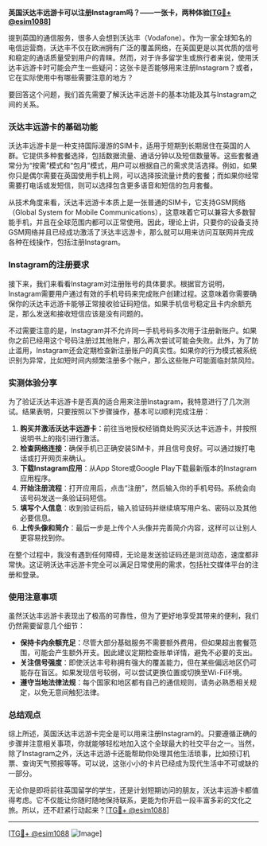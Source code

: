 **英国沃达丰远游卡可以注册Instagram吗？——一张卡，两种体验[[TG💪+ @esim1088](https://t.me/s/esim1088)]**

提到英国的通信服务，很多人会想到沃达丰（Vodafone）。作为一家全球知名的电信运营商，沃达丰不仅在欧洲拥有广泛的覆盖网络，在英国更是以其优质的信号和稳定的通话质量受到用户的青睐。然而，对于许多留学生或旅行者来说，使用沃达丰远游卡时可能会产生一些疑问：这张卡是否能够用来注册Instagram？或者，它在实际使用中有哪些需要注意的地方？

要回答这个问题，我们首先需要了解沃达丰远游卡的基本功能及其与Instagram之间的关系。

### **沃达丰远游卡的基础功能**

沃达丰远游卡是一种支持国际漫游的SIM卡，适用于短期到长期居住在英国的人群。它提供多种套餐选择，包括数据流量、通话分钟以及短信数量等。这些套餐通常分为“按需”模式和“包月”模式，用户可以根据自己的需求灵活选择。例如，如果你只是偶尔需要在英国使用手机上网，可以选择按流量计费的套餐；而如果你经常需要打电话或发短信，则可以选择包含更多语音和短信的包月套餐。

从技术角度来看，沃达丰远游卡本质上是一张普通的SIM卡，它支持GSM网络（Global System for Mobile Communications），这意味着它可以兼容大多数智能手机，并且在全球范围内都可以正常使用。因此，理论上讲，只要你的设备支持GSM网络并且已经成功激活了沃达丰远游卡，那么就可以用来访问互联网并完成各种在线操作，包括注册Instagram。

### **Instagram的注册要求**

接下来，我们来看看Instagram对注册账号的具体要求。根据官方说明，Instagram需要用户通过有效的手机号码来完成账户创建过程。这意味着你需要确保你的沃达丰远游卡能够正常接收验证码短信。如果手机信号稳定且卡内余额充足，那么发送和接收短信应该是没有问题的。

不过需要注意的是，Instagram并不允许同一手机号码多次用于注册新账户。如果你之前已经用这个号码注册过其他账户，那么再次尝试可能会失败。此外，为了防止滥用，Instagram还会定期检查新注册账户的真实性。如果你的行为模式被系统识别为异常，比如短时间内频繁注册多个账户，那么这些账户可能面临封禁风险。

### **实测体验分享**

为了验证沃达丰远游卡是否真的适合用来注册Instagram，我特意进行了几次测试。结果表明，只要按照以下步骤操作，基本可以顺利完成注册：

1. **购买并激活沃达丰远游卡**：前往当地授权经销商处购买沃达丰远游卡，并按照说明书上的指引进行激活。
2. **检查网络连接**：确保手机已正确安装SIM卡，并且信号良好。可以通过拨打电话或打开网页来确认。
3. **下载Instagram应用**：从App Store或Google Play下载最新版本的Instagram应用程序。
4. **开始注册流程**：打开应用后，点击“注册”，然后输入你的手机号码。系统会向该号码发送一条验证码短信。
5. **填写个人信息**：收到验证码后，输入验证码并继续填写用户名、密码以及其他必要信息。
6. **上传头像和简介**：最后一步是上传个人头像并完善简介内容，这样可以让别人更容易找到你。

在整个过程中，我没有遇到任何障碍，无论是发送验证码还是浏览动态，速度都非常快。这证明沃达丰远游卡完全可以满足日常使用的需求，包括社交媒体平台的注册和登录。

### **使用注意事项**

虽然沃达丰远游卡表现出了极高的可靠性，但为了更好地享受其带来的便利，我们仍然需要留意几个细节：

- **保持卡内余额充足**：尽管大部分基础服务不需要额外费用，但如果超出套餐范围，可能会产生额外开支。因此建议定期检查账单详情，避免不必要的支出。
- **关注信号强度**：即使沃达丰号称拥有强大的覆盖能力，但在某些偏远地区仍可能存在盲区。如果发现信号较弱，可以尝试更换位置或切换至Wi-Fi环境。
- **遵守当地法律法规**：每个国家和地区都有自己的通信规则，请务必熟悉相关规定，以免无意间触犯法律。

### **总结观点**

综上所述，英国沃达丰远游卡完全是可以用来注册Instagram的。只要遵循正确的步骤并注意相关事项，你就能够轻松地加入这个全球最大的社交平台之一。当然，除了Instagram之外，沃达丰远游卡还能帮助你处理其他生活琐事，比如预订机票、查询天气预报等等。可以说，这张小小的卡片已经成为现代生活中不可或缺的一部分。

无论你是即将前往英国留学的学生，还是计划短期访问的朋友，沃达丰远游卡都值得考虑。它不仅能让你随时随地保持联系，更能为你开启一段丰富多彩的文化之旅。所以，还不赶紧行动起来？[[TG💪+ @esim1088](https://t.me/s/esim1088)]

---

[[TG💪+ @esim1088](https://t.me/s/esim1088) ![Image](https://i.postimg.cc/4NQfJmqS/Snipaste-2025-05-13-00-14-12.png)]
